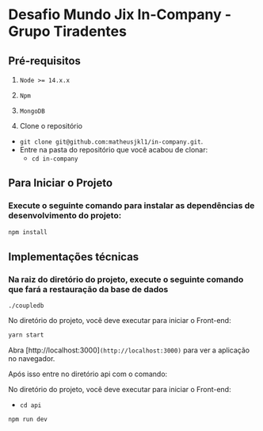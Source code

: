 # Desafio Mundo Jix In-Company - Grupo Tiradentes

## Pré-requisitos
  1. `Node >= 14.x.x`
  2. `Npm`
  3. `MongoDB`

1. Clone o repositório
  * `git clone git@github.com:matheusjkl1/in-company.git`.
  * Entre na pasta do repositório que você acabou de clonar:
    * `cd in-company`
 
## Para Iniciar o Projeto

### Execute o seguinte comando para instalar as dependências de desenvolvimento do projeto: 
```sh
npm install
```

## Implementações técnicas

### Na raiz do diretório do projeto, execute o seguinte comando que fará a restauração da base de dados
```
./coupledb
```
No diretório do projeto, você deve executar para iniciar o Front-end:

```sh
yarn start
```

Abra [http://localhost:3000]`(http://localhost:3000)` para ver a aplicação no navegador.

Após isso entre no diretório api com o comando:


No diretório do projeto, você deve executar para iniciar o Front-end:
 * `cd api`

```sh
npm run dev
```


